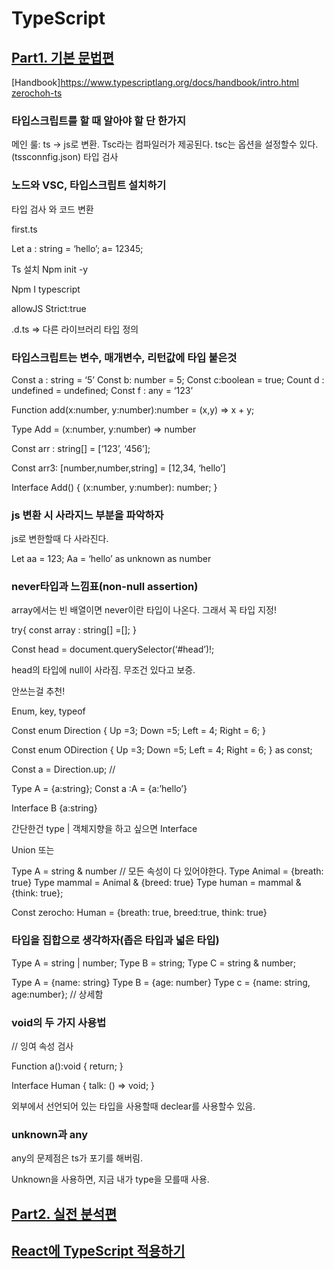 # TypeScript

## [Part1. 기본 문법편](https://www.inflearn.com/course/%ED%83%80%EC%9E%85%EC%8A%A4%ED%81%AC%EB%A6%BD%ED%8A%B8-%EC%98%AC%EC%9D%B8%EC%9B%90-1/dashboard)

[Handbook]<https://www.typescriptlang.org/docs/handbook/intro.html>
[zerochoh-ts](https://github.com/ZeroCho/ts-all-in-one)

### 타입스크립트를 할 때 알아야 할 단 한가지

메인 룰: ts -> js로 변환.
Tsc라는 컴파일러가 제공된다.
tsc는 옵션을 설정할수 있다.(tssconnfig.json)
타입 검사

### 노드와 VSC, 타입스크립트 설치하기

타입 검사 와 코드 변환

first.ts

Let a : string = ‘hello’;
a= 12345;

Ts 설치
Npm init -y

Npm I typescript

allowJS
Strict:true

.d.ts => 다른 라이브러리 타입 정의

### 타입스크립트는 변수, 매개변수, 리턴값에 타입 붙은것

Const a : string = ‘5’
Const b: number = 5;
Const c:boolean = true;
Count d : undefined = undefined;
Const f : any = ‘123’

Function add(x:number, y:number):number = (x,y) => x + y;

Type Add = (x:number, y:number) => number

Const arr : string[] = [‘123’, ‘456’];

Const arr3: [number,number,string] = [12,34, ‘hello’]

Interface Add() {
(x:number, y:number): number;
}

### js 변환 시 사라지느 부분을 파악하자

js로 변한할때 다 사라진다.

Let aa = 123;
Aa = ‘hello’ as unknown as number

### never타입과 느낌표(non-null assertion)

array에서는 빈 배열이면 never이란 타입이 나온다. 그래서 꼭 타입 지정!

try{
const array : string[] =[];
}

Const head = document.querySelector(‘#head’)!;

head의 타입에 null이 사라짐. 무조건 있다고 보증.

안쓰는걸 추천!

Enum, key, typeof

Const enum Direction {
Up =3;
Down =5;
Left = 4;
Right = 6;
}

Const enum ODirection {
Up =3;
Down =5;
Left = 4;
Right = 6;
} as const;

Const a = Direction.up; //

Type A = {a:string};
Const a :A = {a:’hello’}

Interface B {a:string}

간단한건 type | 객체지향을 하고 싶으면 Interface

Union 또는

Type A = string & number // 모든 속성이 다 있어야한다.
Type Animal = {breath: true}
Type mammal = Animal & {breed: true}
Type human = mammal & {think: true};

Const zerocho: Human = {breath: true, breed:true, think: true}

### 타입을 집합으로 생각하자(좁은 타입과 넓은 타입)

Type A = string | number;
Type B = string;
Type C = string & number;

Type A = {name: string}
Type B = {age: number}
Type c = {name: string, age:number}; // 상세함

### void의 두 가지 사용법

// 잉여 속성 검사

Function a():void {
return;
}

Interface Human {
talk: () => void;
}

외부에서 선언되어 있는 타입을 사용할때 declear를 사용할수 있음.

### unknown과 any

any의 문제점은 ts가 포기를 해버림.

Unknown을 사용하면, 지금 내가 type을 모를때 사용.

## [Part2. 실전 분석편](https://www.inflearn.com/course/%ED%83%80%EC%9E%85%EC%8A%A4%ED%81%AC%EB%A6%BD%ED%8A%B8-%EC%98%AC%EC%9D%B8%EC%9B%90-2)

## [React에 TypeScript 적용하기](https://www.inflearn.com/course/react-typescript-webgame)
